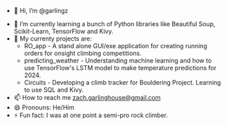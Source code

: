 - 👋 Hi, I’m @garlingz
<!--- 👀 I’m interested in ... --->
- 🌱 I’m currently learning a bunch of Python libraries like Beautiful Soup, Scikit-Learn, TensorFlow and Kivy.
- 🚧 My currenty projects are:
   * RO_app - A stand alone GUI/exe application for creating running orders for onsight climbing competitions.
   * predicting_weather - Understanding machine learning and how to use TensorFlow's LSTM model to make temperature predictions for 2024.
   * Circuits - Developing a climb tracker for Bouldering Project. Learning to use SQL and Kivy.
- 📫 How to reach me zach.garlinghouse@gmail.com
- 😄 Pronouns: He/Him
- ⚡ Fun fact: I was at one point a semi-pro rock climber.

<!---
garlingz/garlingz is a ✨ special ✨ repository because its `README.md` (this file) appears on your GitHub profile.
You can click the Preview link to take a look at your changes.
--->
